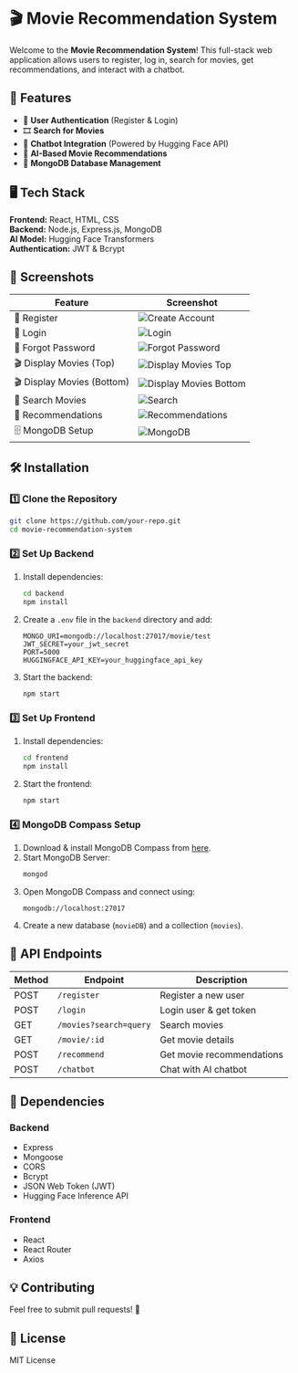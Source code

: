 ﻿# 🎬 Movie Recommendation System

Welcome to the **Movie Recommendation System**! This full-stack web application allows users to register, log in, search for movies, get recommendations, and interact with a chatbot. 

## 🚀 Features
- 🔐 **User Authentication** (Register & Login)
- 🎞️ **Search for Movies**
- 🤖 **Chatbot Integration** (Powered by Hugging Face API)
- 🎥 **AI-Based Movie Recommendations**
- 🔧 **MongoDB Database Management**

## 🖥️ Tech Stack
**Frontend:** React, HTML, CSS  
**Backend:** Node.js, Express.js, MongoDB  
**AI Model:** Hugging Face Transformers  
**Authentication:** JWT & Bcrypt  

## 📸 Screenshots
| Feature | Screenshot |
|---------|------------|
| 📝 Register | ![Create Account](screenshots/create_account.png) |
| 🔑 Login | ![Login](screenshots/login.png) |
| 🔄 Forgot Password | ![Forgot Password](screenshots/forgot_Password.png) |
| 🎬 Display Movies (Top) | ![Display Movies Top](screenshots/display_movies_top.png) |
| 🎬 Display Movies (Bottom) | ![Display Movies Bottom](screenshots/display_movies_bottom.png) |
| 🔎 Search Movies | ![Search](screenshots/search.png) |
| 🎥 Recommendations | ![Recommendations](screenshots/recommendations.png) |
| 🗄️ MongoDB Setup | ![MongoDB](screenshots/mongodb.png) |

## 🛠️ Installation
### **1️⃣ Clone the Repository**
```sh
git clone https://github.com/your-repo.git
cd movie-recommendation-system
```

### **2️⃣ Set Up Backend**
1. Install dependencies:
   ```sh
   cd backend
   npm install
   ```
2. Create a `.env` file in the `backend` directory and add:
   ```env
   MONGO_URI=mongodb://localhost:27017/movie/test
   JWT_SECRET=your_jwt_secret
   PORT=5000
   HUGGINGFACE_API_KEY=your_huggingface_api_key
   ```
3. Start the backend:
   ```sh
   npm start
   ```

### **3️⃣ Set Up Frontend**
1. Install dependencies:
   ```sh
   cd frontend
   npm install
   ```
2. Start the frontend:
   ```sh
   npm start
   ```

### **4️⃣ MongoDB Compass Setup**
1. Download & install MongoDB Compass from [here](https://www.mongodb.com/try/download/compass).
2. Start MongoDB Server:
   ```sh
   mongod
   ```
3. Open MongoDB Compass and connect using:
   ```
   mongodb://localhost:27017
   ```
4. Create a new database (`movieDB`) and a collection (`movies`).

## 📜 API Endpoints
| Method | Endpoint | Description |
|--------|------------|----------------|
| POST | `/register` | Register a new user |
| POST | `/login` | Login user & get token |
| GET | `/movies?search=query` | Search movies |
| GET | `/movie/:id` | Get movie details |
| POST | `/recommend` | Get movie recommendations |
| POST | `/chatbot` | Chat with AI chatbot |

## 📜 Dependencies
### **Backend**
- Express
- Mongoose
- CORS
- Bcrypt
- JSON Web Token (JWT)
- Hugging Face Inference API

### **Frontend**
- React
- React Router
- Axios

## 💡 Contributing
Feel free to submit pull requests! 🚀

## 📝 License
MIT License

